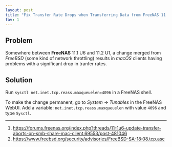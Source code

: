 ```yaml
---
layout: post
title: "Fix Transfer Rate Drops when Transferring Data from FreeNAS 11.2 to macOS"
fav: 1
---
```


## Problem
Somewhere between **FreeNAS** 11.1 U6 and 11.2 U1, a change merged from *FreeBSD* (some kind of network throttling) results in *macOS* clients having problems with a significant drop in tranfer rates.

## Solution
Run `sysctl net.inet.tcp.reass.maxqueuelen=4096` in a FreeNAS shell.

To make the change permanent, go to *System* -> *Tunables* in the FreeNAS WebUI.
Add a variable: `net.inet.tcp.reass.maxqueuelen` with value `4096` and type `Sysctl`.

---
1. <https://forums.freenas.org/index.php?threads/11-1u6-update-transfer-aborts-on-smb-share-mac-client.69553/post-481046>
2. <https://www.freebsd.org/security/advisories/FreeBSD-SA-18:08.tcp.asc>

